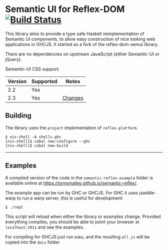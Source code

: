# Semantic UI for Reflex-DOM [![Build Status](https://travis-ci.com/tomsmalley/semantic-reflex.svg?branch=master)](https://travis-ci.com/tomsmalley/semantic-reflex)

This library aims to provide a type safe Haskell reimplementation of Semantic UI components, to allow easy construction of nice looking web applications in GHCJS. It started as a fork of the reflex-dom-semui library.

There are no dependencies on upstream JavaScript (either Semantic-UI or jQuery).

Semantic-UI CSS support:

 | Version | Supported | Notes                                   |
 | ------- | --------- | --------------------------------------- |
 | 2.2     | Yes       |                                         |
 | 2.3     | Yes       | [Changes](https://semantic-ui.com/introduction/new.html#/twothree) |

## Building

The library uses the `project` implementation of `reflex-platform`.

    $ nix-shell -A shells.ghc
    [nix-shell]$ cabal new-configure --ghc
    [nix-shell]$ cabal new-build

---

## Examples

A compiled version of the code in the `semantic-reflex-example` folder is available online at https://tomsmalley.github.io/semantic-reflex/.

The example app can be run by GHC or GHCJS. For GHC it uses jsaddle-warp to run
a warp server, this is useful for development:

    $ ./repl

This script will reload when either the library or examples change. Provided everything compiles, you should be able to point your browser at `localhost:3911` and see the examples.

For compiling for GHCJS just run `make`, and the resulting `all.js` will be copied into the
`docs` folder.
